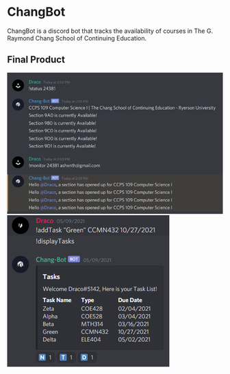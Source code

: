 # ChangBot
ChangBot is a discord bot that tracks the availability of courses in The G. Raymond Chang School of Continuing Education.

## Final Product
![Screenshot](https://github.com/ashxnth/ChangBot/blob/master/WebScraping.jpg?raw=true)
![Screenshot2](https://github.com/ashxnth/ChangBot/blob/master/TaskList.png?raw=true)
